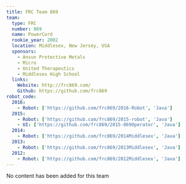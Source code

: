 ```yaml
---
title: FRC Team 869
team:
  type: FRC
  number: 869
  name: PowerCord
  rookie_year: 2002
  location: Middlesex, New Jersey, USA
  sponsors:
    - Ansun Protective Metals
    - Micro
    - United Therapeutics
    - Middlesex High School
  links:
    Website: http://frc869.com/
    Github: https://github.com/frc869
robot_code:
  2016:
    - Robot: ['https://github.com/frc869/2016-Robot', 'Java']
  2015:
    - Robot: ['https://github.com/frc869/2015-robot', 'Java']
    - UI: ['https://github.com/frc869/2015-869Operator', 'Java']
  2014:
    - Robot: ['https://github.com/frc869/2014Middlesex', 'Java']
  2013:
    - Robot: ['https://github.com/frc869/2013Middlesex', 'Java']
  2012:
    - Robot: ['https://github.com/frc869/2012Middlesex', 'Java']
---
```

No content has been added for this team
